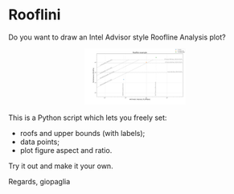 # Rooflini
Do you want to draw an Intel Advisor style Roofline Analysis plot?

<div align="center"><img src="roofline.png" alt="" title="Roofline analysis plot" width="200"></div>

This is a Python script which lets you freely set:
- roofs and upper bounds (with labels);
- data points;
- plot figure aspect and ratio.

Try it out and make it your own.

Regards,
giopaglia
